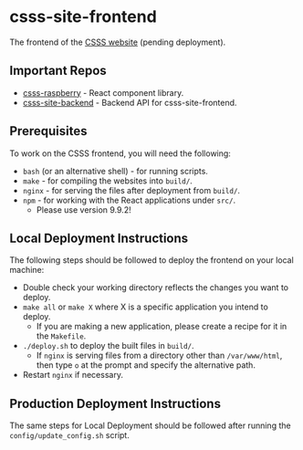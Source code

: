 # csss-site-frontend

The frontend of the [CSSS website](https://sfucsss.org) (pending deployment).

## Important Repos

- [csss-raspberry](https://github.com/csss/csss-raspberry/) - React component library.
- [csss-site-backend](https://github.com/csss/csss-site-backend/) - Backend API for csss-site-frontend.

## Prerequisites

To work on the CSSS frontend, you will need the following:

- `bash` (or an alternative shell) - for running scripts.
- `make` - for compiling the websites into `build/`.
- `nginx` - for serving the files after deployment from `build/`.
- `npm` - for working with the React applications under `src/`.
  - Please use version 9.9.2!

## Local Deployment Instructions

The following steps should be followed to deploy the frontend on your local machine:

- Double check your working directory reflects the changes you want to deploy.
- `make all` or `make X` where X is a specific application you intend to deploy.
  - If you are making a new application, please create a recipe for it in the `Makefile`.
- `./deploy.sh` to deploy the built files in `build/`.
  - If `nginx` is serving files from a directory other than `/var/www/html`, then type `o` at the prompt and specify the alternative path.
- Restart `nginx` if necessary.

## Production Deployment Instructions

The same steps for Local Deployment should be followed after running the `config/update_config.sh` script.
